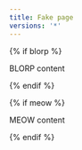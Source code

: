 ```yaml
---
title: Fake page
versions: '*'
---
```


{% if blorp %}

BLORP content

{% endif %}




{% if meow %}

MEOW content

{% endif %}
